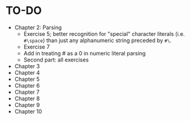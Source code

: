 TO-DO
=====

- Chapter 2: Parsing
    - Exercise 5; better recognition for "special" character literals (i.e. `#\space`) than just any alphanumeric string preceded by `#\`.
    - Exercise 7
    - Add in treating # as a 0 in numeric literal parsing
    - Second part: all exercises
- Chapter 3
- Chapter 4
- Chapter 5
- Chapter 6
- Chapter 7
- Chapter 8
- Chapter 9
- Chapter 10
